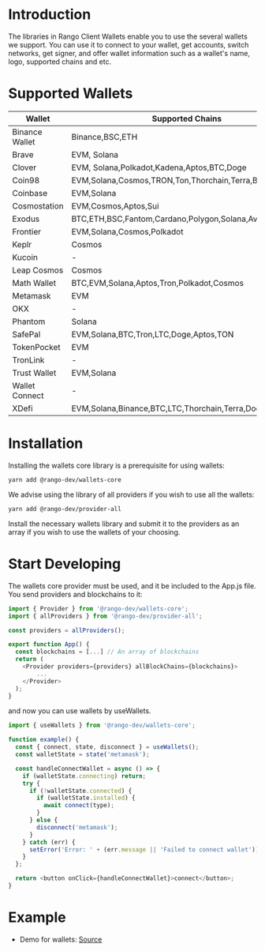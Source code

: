 # Introduction

The libraries in Rango Client Wallets enable you to use the several wallets we support. You can use it to connect to your wallet, get accounts, switch networks, get signer, and offer wallet information such as a wallet's name, logo, supported chains and etc.

# Supported Wallets

| Wallet         | Supported Chains                                        | Not Implemented                     | Source                                     |
| -------------- | ------------------------------------------------------- | ----------------------------------- | ------------------------------------------ |
| Binance Wallet | Binance,BSC,ETH                                         | -                                   | https://www.bnbchain.org/en/binance-wallet |
| Brave          | EVM, Solana                                             | -                                   | https://brave.com/wallet/                  |
| Clover         | EVM, Solana,Polkadot,Kadena,Aptos,BTC,Doge              | Polkadot,Kadena,Aptos,BTC,Doge      | https://wallet.clover.finance              |
| Coin98         | EVM,Solana,Cosmos,TRON,Ton,Thorchain,Terra,BTC          | Cosmos,TRON,Ton,Thorchain,Terra,BTC | https://coin98.com/wallet                  |
| Coinbase       | EVM,Solana                                              | -                                   | https://www.coinbase.com/wallet            |
| Cosmostation   | EVM,Cosmos,Aptos,Sui                                    | Aptos,Sui                           | https://cosmostation.io/                   |
| Exodus         | BTC,ETH,BSC,Fantom,Cardano,Polygon,Solana,Avax,Algorand | BTC,Fantom,Cardano,Algorand         | https://www.exodus.com/                    |
| Frontier       | EVM,Solana,Cosmos,Polkadot                              | Cosmos,Polkadot                     | https://frontier.xyz/                      |
| Keplr          | Cosmos                                                  | -                                   | https://www.keplr.app/                     |
| Kucoin         | -                                                       | -                                   | https://kuwallet.com/                      |
| Leap Cosmos    | Cosmos                                                  | Cosmos                              | https://www.leapwallet.io/cosmos           |
| Math Wallet    | BTC,EVM,Solana,Aptos,Tron,Polkadot,Cosmos               | BTC,Aptos,Tron,Polkadot,Cosmos      | https://mathwallet.org/en-us/              |
| Metamask       | EVM                                                     | -                                   | -                                          |
| OKX            | -                                                       | -                                   | https://www.okx.com/web3                   |
| Phantom        | Solana                                                  | -                                   | -                                          |
| SafePal        | EVM,Solana,BTC,Tron,LTC,Doge,Aptos,TON                  | BTC,Tron,LTC,Doge,Aptos,TON         | https://www.safepal.com/                   |
| TokenPocket    | EVM                                                     | -                                   | https://extension.tokenpocket.pro/#/       |
| TronLink       | -                                                       | -                                   | -                                          |
| Trust Wallet   | EVM,Solana                                              | Solana                              | https://trustwallet.com/                   |
| Wallet Connect | -                                                       | -                                   | -                                          |
| XDefi          | EVM,Solana,Binance,BTC,LTC,Thorchain,Terra,Doge         | Doge                                | https://www.xdefi.io/                      |

# Installation

Installing the wallets core library is a prerequisite for using wallets:

```
yarn add @rango-dev/wallets-core
```

We advise using the library of all providers if you wish to use all the wallets:

```
yarn add @rango-dev/provider-all
```

Install the necessary wallets library and submit it to the providers as an array if you wish to use the wallets of your choosing.

# Start Developing

The wallets core provider must be used, and it be included to the App.js file.
You send providers and blockchains to it:

```js
import { Provider } from '@rango-dev/wallets-core';
import { allProviders } from '@rango-dev/provider-all';

const providers = allProviders();

export function App() {
  const blockchains = [...] // An array of blockchains
  return (
    <Provider providers={providers} allBlockChains={blockchains}>
        ...
    </Provider>
  );
}

```

and now you can use wallets by useWallets.

```js
import { useWallets } from '@rango-dev/wallets-core';

function example() {
  const { connect, state, disconnect } = useWallets();
  const walletState = state('metamask');

  const handleConnectWallet = async () => {
    if (walletState.connecting) return;
    try {
      if (!walletState.connected) {
        if (walletState.installed) {
          await connect(type);
        }
      } else {
        disconnect('metamask');
      }
    } catch (err) {
      setError('Error: ' + (err.message || 'Failed to connect wallet'));
    }
  };

  return <button onClick={handleConnectWallet}>connect</button>;
}
```

# Example

- Demo for wallets: [Source](https://github.com/rango-exchange/rango-client/tree/next/wallets/demo)
